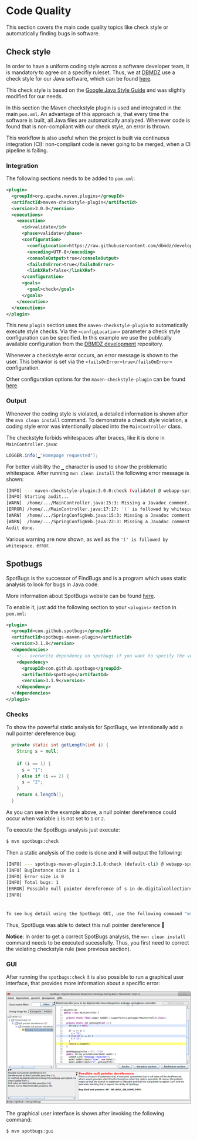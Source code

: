 # Code Quality

This section covers the main code quality topics like check style or automatically finding bugs in software.

## Check style

In order to have a uniform coding style across a software developer team, it is mandatory to agree on a specifiy ruleset. 
Thus, we at [DBMDZ](https://github.com/dbmdz) use a check style for our Java software, which can be found [here](https://github.com/dbmdz/development/tree/master/code-quality).

This check style is based on the [Google Java Style Guide](https://google.github.io/styleguide/javaguide.html) and was slightly modified for our needs.

In this section the Maven checkstyle plugin is used and integrated in the main `pom.xml`. An advantage of this approach is, that every time the software
is built, all Java files are automatically analyzed. Whenever code is found that is non-compliant with our check style, an error is thrown. 

This workflow is also useful when the project is built via continuous integration (CI): non-compliant code is never going to be merged, 
when a CI pipeline is failing.

### Integration

The following sections needs to be added to `pom.xml`:

```xml
<plugin>
  <groupId>org.apache.maven.plugins</groupId>
  <artifactId>maven-checkstyle-plugin</artifactId>
  <version>3.0.0</version>
  <executions>
    <execution>
      <id>validate</id>
      <phase>validate</phase>
      <configuration>
        <configLocation>https://raw.githubusercontent.com/dbmdz/development/master/code-quality/checkstyle.xml</configLocation>
        <encoding>UTF-8</encoding>
        <consoleOutput>true</consoleOutput>
        <failsOnError>true</failsOnError>
        <linkXRef>false</linkXRef>
      </configuration>
      <goals>
        <goal>check</goal>
      </goals>
    </execution>
  </executions>
</plugin>
```

This new `plugin` section uses the `maven-checkstyle-plugin` to automatically execute style checks. Via the `<configLocation>` parameter a check style
configuration can be specified. In this example we use the publically available configuration from the [DBMDZ development](https://github.com/dbmdz/development)
repository.

Whenever a checkstyle error occurs, an error message is shown to the user. This behavior is set via the `<failsOnError>true</failsOnError>` configuration.

Other configuration options for the `maven-checkstyle-plugin` can be found [here](https://maven.apache.org/plugins/maven-checkstyle-plugin/checkstyle-mojo.html).

### Output

Whenever the coding style is violated, a detailed information is shown after the `mvn clean install` command. To demonstrate a check style violation,
a coding style error was intentionally placed into the `MainController` class.

The checkstyle forbids whitespaces after braces, like it is done in `MainController.java`:

```java
LOGGER.info(▁"Homepage requested");
```

For better visibility the `▁` character is used to show the problematic whitespace. After running `mvn clean install` the following error message is shown:

```bash
[INFO] --- maven-checkstyle-plugin:3.0.0:check (validate) @ webapp-springboot-thymeleaf ---
[INFO] Starting audit...
[WARN]  /home/.../MainController.java:15:3: Missing a Javadoc comment. [JavadocMethod]
[ERROR] /home/../MainController.java:17:17: '(' is followed by whitespace. [ParenPad]
[WARN]  /home/.../SpringConfigWeb.java:15:3: Missing a Javadoc comment. [JavadocMethod]
[WARN]  /home/.../SpringConfigWeb.java:22:3: Missing a Javadoc comment. [JavadocMethod]
Audit done.
```

Various warning are now shown, as well as the `'(' is followed by whitespace.` error.

## Spotbugs

SpotBugs is the successor of FindBugs and is a program which uses static analysis to look for bugs in Java code.

More information about SpotBugs website can be found [here](https://spotbugs.github.io/).

To enable it, just add the following section to your `<plugins>` section in `pom.xml`:

```xml
<plugin>
  <groupId>com.github.spotbugs</groupId>
  <artifactId>spotbugs-maven-plugin</artifactId>
  <version>3.1.8</version>
  <dependencies>
    <!-- overwrite dependency on spotbugs if you want to specify the version of spotbugs -->
    <dependency>
      <groupId>com.github.spotbugs</groupId>
      <artifactId>spotbugs</artifactId>
      <version>3.1.9</version>
    </dependency>
  </dependencies>
</plugin>
```

### Checks

To show the powerful static analysis for SpotBugs, we intentionally add a null pointer dereference bug:

```java
  private static int getLength(int i) {
    String s = null;

    if (i == 1) {
      s = "1";
    } else if (i == 2) {
      s = "2";
    }
    return s.length();
  }
```

As you can see in the example above, a null pointer dereference could occur when variable `i` is not set to `1` or `2`.

To execute the SpotBugs analysis just execute:

```bash
$ mvn spotbugs:check
```

Then a static analysis of the code is done and it will output the following:

```bash
[INFO] --- spotbugs-maven-plugin:3.1.8:check (default-cli) @ webapp-springboot-thymeleaf ---
[INFO] BugInstance size is 1
[INFO] Error size is 0
[INFO] Total bugs: 1
[ERROR] Possible null pointer dereference of s in de.digitalcollections.blueprints.webapp.springboot.controller.MainController.getLength(int) [de.digitalcollections.blueprints.webapp.springboot.controller.MainController, de.digitalcollections.blueprints.webapp.springboot.controller.MainController, de.digitalcollections.blueprints.webapp.springboot.controller.MainController] Dereferenced at MainController.java:[line 23]Null value at MainController.java:[line 16]Known null at MainController.java:[line 20] NP_NULL_ON_SOME_PATH
[INFO] 


To see bug detail using the Spotbugs GUI, use the following command "mvn spotbugs:gui"
```

Thus, SpotBugs was able to detect this null pointer dereference 🤗

**Notice**: In order to get a correct SpotBugs analysis, the `mvn clean install` command needs to be executed sucessfully. Thus, you first need to
correct the violating checkstyle rule (see previous section).

### GUI

After running the `spotbugs:check` it is also possible to run a graphical user interface, that provides more information about a specific error:

![SpotBugs - GUI](images/screenshot-spotbugs-gui.png)

The graphical user interface is shown after invoking the following command:

```bash
$ mvn spotbugs:gui
```
